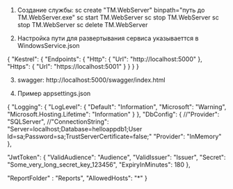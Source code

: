 ﻿1) Создание службы: 
    sc create "TM.WebServer" binpath="путь до TM.WebServer.exe"
    sc start TM.WebServer
    sc stop TM.WebServer
    sc stop TM.WebServer
    sc delete TM.WebServer

2) Настройка пути для развертывания сервиса указываеттся в WindowsService.json

{
  "Kestrel": {
    "Endpoints": {
      "Http": {
        "Url": "http://localhost:5000"
      },
      "Https": {
        "Url": "https://localhost:5001"
      }
    }
  }
}

3) swagger: http://localhost:5000/swagger/index.html

4) Пример appsettings.json

{
  "Logging": {
    "LogLevel": {
      "Default": "Information",
      "Microsoft": "Warning",
      "Microsoft.Hosting.Lifetime": "Information"
    }
  },
  "DbConfig": {
    //"Provider": "SQLServer",
    //"ConnectionString": "Server=localhost;Database=helloappdb1;User Id=sa;Password=sa;TrustServerCertificate=false;"
    "Provider": "InMemory"
  },

  "JwtToken": {
    "ValidAudience": "Audience",
    "ValidIssuer": "Issuer",
    "Secret": "Some_very_long_secret_key_123456",
    "ExpiryInMinutes": 180
  },

  "ReportFolder" : "Reports",
  "AllowedHosts": "*"
}